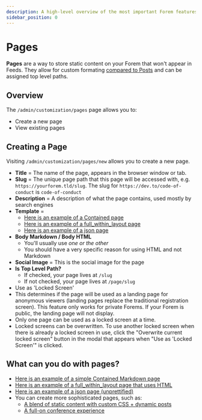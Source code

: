 ```yaml
---
description: A high-level overview of the most important Forem features.
sidebar_position: 0
---
```


# Pages

**Pages** are a way to store static content on your Forem that won't appear in Feeds. They allow for custom formating [compared to Posts](/docs/forem-basics/posts) and can be assigned top level paths.

## Overview

The `/admin/customization/pages` page allows you to:

- Create a new page
- View existing pages

## Creating a Page

Visiting `/admin/customization/pages/new` allows you to create a new page.

- **Title** = The name of the page, appears in the browser window or tab.
- **Slug** = The unique page path that this page will be accessed with, e.g. `https://yourforem.tld/slug`. The slug for `https://dev.to/code-of-conduct` is `code-of-conduct`
- **Description** = A description of what the page contains, used mostly by search engines
- **Template** =
  - [Here is an example of a Contained page](https://dev.to/about)
  - [Here is an example of a full_within_layout page](https://dev.to/downloads)
  - [Here is an example of a json page](https://dev.to/page/codeland_schedule)
- **Body Markdown / Body HTML**
  - You'll usually use _one or the other_
  - You should have a very specific reason for using HTML and not Markdown
- **Social Image** = This is the social image for the page
- **Is Top Level Path?**
  - If checked, your page lives at `/slug`
  - If not checked, your page lives at `/page/slug`
- Use as 'Locked Screen'
- This determines if the page will be used as a landing page for anonymous viewers (landing pages replace the traditional registration screen). This feature only works for private Forems. If your Forem is public, the landing page will not display.
- Only one page can be used as a locked screen at a time.
- Locked screens can be overwritten. To use another locked screen when there is already a locked screen in use, click the "Overwrite current locked screen" button in the modal that appears when "Use as 'Locked Screen'" is clicked.

## What can you do with pages?

- [Here is an example of a simple Contained Markdown page](https://dev.to/about)
- [Here is an example of a full_within_layout page that uses HTML](https://dev.to/downloads)
- [Here is an example of a json page \(unprettified\)](https://dev.to/page/codeland_schedule)
- You can create more sophisticated pages, such as:
  - [A blend of static content with custom CSS + dynamic posts](https://dev.to/shecoded)
  - [A full-on conference experience](https://dev.to/codeland)

